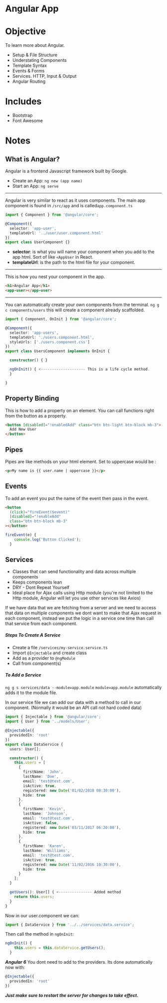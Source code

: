 # Angular App

# Objective

To learn more about Angular.

- Setup & File Structure
- Understating Components
- Template Syntax
- Events & Forms
- Services. HTTP, Input & Output
- Angular Routing

# Includes

- Bootstrap
- Font Awesome

# Notes

## What is Angular?

Angular is a frontend Javascript framework built by Google.

- Create an App: `ng new (app name)`
- Start an App: `ng serve`

---

Angular is very similar to react as it uses components.
The main app component is found in ​`/src/app`​ and is called ​`app.component.ts​`

```typescript
import { Component } from '@angular/core';

@Component({
  selector: 'app-user',
  templateUrl: '../user/user.component.html'
})
export class UserComponent {}
```

- **selector**: is what you will name your component when you add to the app html. Sort of like `<AppUser` in React.
- **templateUrl**: is the path to the html file for your component.

---

This is how you nest your component in the app.

```html
<h1>Angular App</h1>
<app-user></app-user>
```

---

You can automatically create your own components from the terminal. `ng g c components/users` this will create a component already scaffolded.

```typescript
import { Component, OnInit } from '@angular/core';

@Component({
  selector: 'app-users',
  templateUrl: './users.component.html',
  styleUrls: ['./users.component.css']
})
export class UsersComponent implements OnInit {

  constructor() { }

  ngOnInit() { <-------------------- This is a life cycle method.
  }

}
```

## Property Binding

This is how to add a property on an element. You can call functions right from the button as a property.

```html
<button [disabled]="!enabledAdd" class="btn btn-light btn-block mb-3">
  Add New User
</button>
```

## Pipes

Pipes are like methods on your html element.
Set to uppercase would be :

```html
<p>My name is {{ user.name | uppercase }}</p>
```

## Events

To add an event you put the name of the event then pass in the event.

```html
<button
  (click)="fireEvent($event)"
  [disabled]="!enableAdd"
  class="btn btn-block mb-3"
></button>
```

```typescript
fireEvent(e) {
    console.log('Button Clicked');
  }
```

## Services

- Classes that can send functionality and data across multiple components
- Keeps components lean
- DRY - Dont Repeat Yourself
- Ideal place for Ajax calls using Http module (you're not limited to the Http module, Angular will let you use other services like Axios)

If we have data that we are fetching from a server and we need to access that data on multiple components we dont want to make that Ajax request in each component, instead we put the logic in a service one time than call that service from each component.

##### Steps To Create A Service

- Create a file `/services/my-service.service.ts`
- Import `@Injectable` and create class
- Add as a provider to `@ngModule`
- Call from component(s)

##### To Add a Service

`ng g s services/data --module=app.module`
`module=app.module` automatically adds it to the module file.

In our service file we can add our data with a method to call in our component. (Normally it would be an API call not hard coded data)

```typescript
import { Injectable } from '@angular/core';
import { User } from '../models/User';

@Injectable({
  providedIn: 'root'
})
export class DataService {
  users: User[];

  constructor() {
    this.users = [
      {
        firstName: 'John',
        lastName: 'Doe',
        email: 'test@test.com',
        isActive: true,
        registered: new Date('01/02/2018 08:30:00'),
        hide: true
      },
      {
        firstName: 'Kevin',
        lastName: 'Johnson',
        email: 'test@test.com',
        isActive: false,
        registered: new Date('03/11/2017 06:20:00'),
        hide: true
      },
      {
        firstName: 'Karen',
        lastName: 'Williams',
        email: 'test@test.com',
        isActive: true,
        registered: new Date('11/02/2016 10:30:00'),
        hide: true
      }
    ];
  }

  getUsers(): User[] { <--------------- Added method
    return this.users;
  }
}
```

Now in our user.component we can:

```typescript
import { DataService } from '../../services/data.service';
```

Then call the method in `ngOnInit`:

```typescript
ngOnInit() {
    this.users = this.dataService.getUsers();
  }
```

**_Angular 6_** You dont need to add to the providers. Its done automatically now with:

```typescript
@Injectable({
  providedIn: 'root'
})
```

**_Just make sure to restart the server for changes to take effect._**
